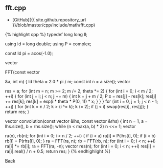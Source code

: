 ## fft.cpp

- [GitHub]({{ site.github.repository_url }}/blob/master/cpp/include/math/fft.cpp)

{% highlight cpp %}
typedef long long ll;

using ld = long double;
using P = complex<ld>;

const ld pi = acos(-1.0);

vector<P> FFT(const vector<P> &a, int m) {
  ld theta = 2.0 * pi / m;
  const int n = a.size();
  vector<P> res = a;
  for (int m = n; m >= 2; m /= 2, theta *= 2) {
    for (int i = 0; i < m / 2; ++i) {
      for (int j = i; j < n; j += m) {
        int k = j + m / 2;
        P x = res[j] - res[k];
        res[j] += res[k];
        res[k] = exp(i * theta * P(0, 1)) * x;
      }
    }
  }
  for (int i = 0, j = 1; j < n - 1; ++j) {
    for (int k = n / 2; k > (i ^= k); k /= 2);
    if (j < i) swap(res[i], res[j]);
  }
  return res;
}

vector<ll> convolution(const vector<ll> &lhs, const vector<ll> &rhs) {
  int n = 1, a = lhs.size(), b = rhs.size();
  while (n < max(a, b) * 2) n <<= 1;
  vector<P> ra(n), rb(n);
  for (int i = 0; i < n / 2; ++i) {
    if (i < a) ra[i] = P(lhs[i], 0);
    if (i < b) rb[i] = P(rhs[i], 0);
  }
  ra = FFT(ra, n);
  rb = FFT(rb, n);
  for (int i = 0; i < n; ++i) ra[i] *= rb[i];
  ra = FFT(ra, -n);
  vector<ll> res(n);
  for (int i = 0; i < n; ++i) res[i] = ra[i].real() / n + 0.5;
  return res;
}
{% endhighlight %}

[Back](../../..)
